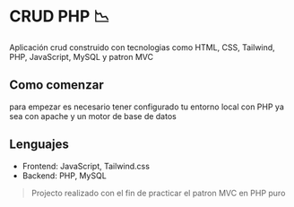 # CRUD PHP 📉

Aplicación crud construido con tecnologias como HTML, CSS, Tailwind, PHP, JavaScript, MySQL y patron MVC

## Como comenzar

para empezar es necesario tener configurado tu entorno local con PHP ya sea con apache y un motor de base de datos

## Lenguajes

- Frontend: JavaScript, Tailwind.css
- Backend: PHP, MySQL

> Projecto realizado con el fin de practicar el patron MVC en PHP puro
